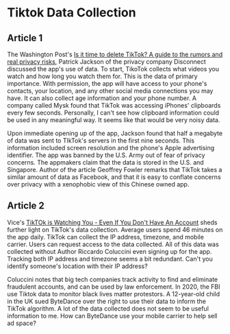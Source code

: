 # Tiktok Data Collection

## Article 1
The Washington Post's [Is it time to delete TikTok? A guide to the rumors and real privacy risks](https://www.washingtonpost.com/technology/2020/07/13/tiktok-privacy/), Patrick Jackson of the privacy company Disconnect discussed the app's use of data. To start, TikoTok collects what videos you watch and how long you watch them for. This is the data of primary importance. With permission, the app will have access to your phone's contacts, your location, and any other social media connections you may have. It can also collect age information and your phone number. A company called Mysk found that TikTok was accessing iPhones' clipboards every few seconds. Personally, I can't see how clipboard information could be used in any meaningful way. It seems like that would be very noisy data.

Upon immediate opening up of the app, Jackson found that half a megabyte of data was sent to TIkTok's servers in the first nine seconds. This information included screen resolution and the phone's Apple advertising identifier. The app was banned by the U.S. Army out of fear of privacy concerns. The appmakers claim that the data is stored in the U.S. and Singapore. Author of the article Geoffrey Fowler remarks that TikTok takes a similar amount of data as Facebook, and that it is easy to conflate concerns over privacy with a xenophobic view of this Chinese owned app.

## Article 2
Vice's [TikTOk is Watching You - Even If You Don't Have An Account](https://www.vice.com/en/article/jgqbmk/tiktok-data-collection) sheds further light on TikTok's data collection. Average users spend 46 minutes on the app daily. TikTok can collect the IP address, timezone, and mobile carrier. Users can request access to the data collected. All of this data was collected without Author Riccardo Coluccini even signing up for the app. Tracking both IP address and timezone seems a bit redundant. Can't you identify someone's location with their IP address?

Coluccini notes that big tech companies track activity to find and eliminate fraudulent accounts, and can be used by law enforcement. In 2020, the FBI use Tiktok data to monitor black lives matter protestors. A 12-year-old child in the UK sued ByteDance over the right to use their data to inform the TikTok algorithm. A lot of the data collected does not seem to be useful information to me. How can ByteDance use your mobile carrier to help sell ad space?